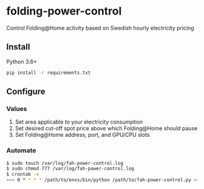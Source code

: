 # folding-power-control
Control Folding@Home activity based on Swedish hourly electricity pricing

## Install
Python 3.6+

```bash
pip install -r requirements.txt
```

## Configure

### Values
1. Set area applicable to your electricity consumption
2. Set desired cut-off spot price above which Folding@Home should pause
3. Set Folding@Home address, port, and GPU/CPU slots

### Automate
```bash
$ sudo touch /var/log/fah-power-control.log
$ sudo chmod 777 /var/log/fah-power-control.log
$ crontab -e
>>> 0 * * * * /path/to/envs/bin/python /path/to/fah-power-control.py >> /var/log/fah-power-control.log 2>&1
```
